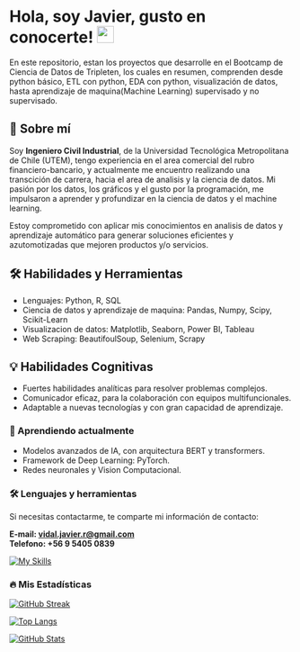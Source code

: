 <div id="header" align="center">

</div>

<h1>
  Hola, soy Javier, gusto en conocerte!
  <img decoding="async" src="https://media.giphy.com/media/hvRJCLFzcasrR4ia7z/giphy.gif" width="30px"/>
</h1>

En este repositorio, estan los proyectos que desarrolle en el Bootcamp de Ciencia de Datos de Tripleten, los cuales en resumen, comprenden desde python básico, ETL con python, EDA con python, visualización de datos, hasta aprendizaje de maquina(Machine Learning) supervisado y no supervisado.

## 🚀 Sobre mí

Soy **Ingeniero Civil Industrial**, de la Universidad Tecnológica Metropolitana de Chile (UTEM), tengo experiencia en el area comercial del rubro financiero-bancario, y actualmente me encuentro realizando una transcición de carrera, hacia el area de analisis y la ciencia de datos. Mi pasión por los datos, los gráficos y el gusto por la programación, me impulsaron a aprender y profundizar en la ciencia de datos y el machine learning.

Estoy comprometido con aplicar mis conocimientos en analisis de datos y aprendizaje automático para generar soluciones eficientes y azutomotizadas que mejoren productos y/o servicios.

## 🛠 Habilidades y Herramientas

- Lenguajes: Python, R, SQL
- Ciencia de datos y aprendizaje de maquina: Pandas, Numpy, Scipy, Scikit-Learn
- Visualizacion de datos: Matplotlib, Seaborn, Power BI, Tableau
- Web Scraping: BeautifoulSoup, Selenium, Scrapy

## 💡 Habilidades Cognitivas

- Fuertes habilidades analíticas para resolver problemas complejos.
- Comunicador eficaz, para la colaboración con equipos multifuncionales.
- Adaptable a nuevas tecnologías y con gran capacidad de aprendizaje.


### 🌱 Aprendiendo actualmente

- Modelos avanzados de IA, con arquitectura BERT y transformers.
- Framework de Deep Learning: PyTorch.
- Redes neuronales y Vision Computacional.
  
### :hammer_and_wrench: Lenguajes y herramientas


Si necesitas contactarme, te comparte mi información de contacto: 

  **E-mail: vidal.javier.r@gmail.com**<br>
  **Telefono: +56 9 5405 0839**

<div id="header" align="left">
  
  [![My Skills](https://skillicons.dev/icons?i=py,sklearn,r,postgres,mysql,git,github,vscode,pycharm,anaconda,html,css,js&perline=6)](https://skillicons.dev)

</div>

### :fire: Mis Estadísticas  

[![GitHub Streak](https://github-readme-streak-stats-nine-flax.vercel.app?user=javidalr&theme=dark&border_radius=15&locale=es&date_format=j%20M%5B%20Y%5D&card_width=496)](https://git.io/streak-stats)

[![Top Langs](https://github-readme-stats.vercel.app/api/top-langs/?username=javidalr&layout=compact&theme=vision-friendly-dark)](https://github.com/anuraghazra/github-readme-stats)

[![GitHub Stats](https://github-readme-stats.vercel.app/api?username=javidalr&show_icons=true&theme=radical)](https://github.com/anuraghazra/github-readme-stats)
